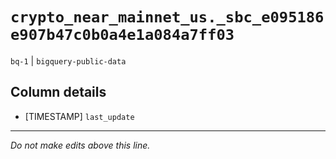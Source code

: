# `crypto_near_mainnet_us._sbc_e095186e907b47c0b0a4e1a084a7ff03`
`bq-1` | `bigquery-public-data`

## Column details
* [TIMESTAMP] `last_update`

-------------------------------------------------------------------------------
*Do not make edits above this line.*
